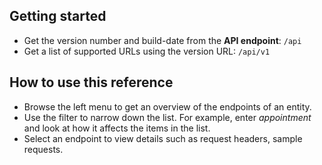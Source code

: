 ## Getting started

* Get the version number and build-date from the **API endpoint**: `/api`
* Get a list of supported URLs using the version URL: `/api/v1`

## How to use this reference

* Browse the left menu to get an overview of the endpoints of an entity.
* Use the filter to narrow down the list. For example, enter *appointment* and look at how it affects the items in the list.
* Select an endpoint to view details such as request headers, sample requests.
